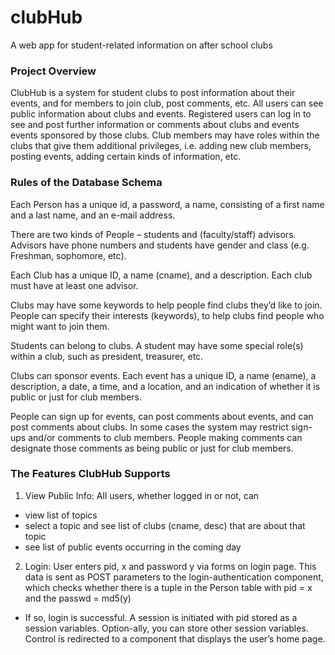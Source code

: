 # clubHub
A web app for student-related information on after school clubs

### Project Overview
ClubHub is a system for student clubs to post information about their events, and for members to join club, post comments, etc.  All users can see public information about clubs and events. Registered users can log in to see and post further information or comments about clubs and events events sponsored by those clubs. Club members may have roles within the clubs that give them additional privileges, i.e.  adding new club members, posting events, adding certain kinds of information, etc.

### Rules of the Database Schema 
Each Person has a unique id, a password, a name, consisting of a first name and a last name, and an e-mail address. 

There are two kinds of People – students and (faculty/staff) advisors.  Advisors have phone numbers and students have gender and class (e.g.  Freshman, sophomore, etc).

Each Club has a unique ID, a name (cname), and a description.  Each club must have at least one advisor.

Clubs may have some keywords to help people find clubs they’d like to join.  People can specify their interests (keywords), to help clubs find people who might want to join them.

Students can belong to clubs.  A student may have some special role(s) within a club, such as president, treasurer, etc.

Clubs can sponsor events.  Each event has a unique ID, a name (ename), a description, a date, a time, and a location, and an indication of whether it is public or just for club members.

People can sign up for events, can post comments about events, and can post comments about clubs. In  some  cases  the  system  may restrict  sign-ups  and/or  comments  to  club  members. People  making comments can designate those comments as being public or just for club members.

### The Features ClubHub Supports
1. View Public Info: All users, whether logged in or not, can
- view list of topics
- select a topic and see list of clubs (cname, desc) that are about that topic
- see list of public events occurring in the coming day

2. Login: User enters pid, x and password y via forms on login page.  This data is sent as POST parameters to the login-authentication component, which checks whether there is a tuple in the Person table with pid = x and the passwd = md5(y)
- If so, login is successful.  A session is initiated with pid stored as a session variables.  Option-ally, you can store other session variables.  Control is redirected to a component that displays the user’s home page.
